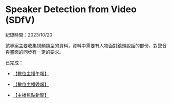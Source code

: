 # Speaker Detection from Video (SDfV)

紀錄時間：2023/10/20

該專案主要收集視頻類型的資料，資料中需要有人物面對鏡頭說話的部份，對聲音與畫面的同步有一定的要求。

已完成：

- [【數位主播午報】][1]

- [【數位主播晚報】][2]

- [【主播焦點新聞】][3]

<!-- 進行中：

- [【年代新聞】2023年01.02.03月][4]：影片開頭不會有固定開場，影片後半段多數新聞畫面；

- [【年代新聞】2023年04.05.06月][6]：影片開頭不會有固定開場，影片後半段多數新聞畫面；

代執行：

- [【年代新聞】2023年07.08.09月][7]：影片開頭不會有固定開場，影片後半段多數新聞畫面； -->

<!-- 連結 -->
[1]: https://www.youtube.com/playlist?list=PLp7hnLHxd1KFmDKEV3AMpCrNW21Nz9AVT
[2]: https://www.youtube.com/playlist?list=PLp7hnLHxd1KHpyw5U3kCEVpUiST-01rtO
[3]: https://www.youtube.com/playlist?list=PLp7hnLHxd1KHrp5YZtbQXp2cRS3UGsnQS

<!-- [4]: https://www.youtube.com/playlist?list=PLbyorRThEk_J4xy8T95K_dtbJBtn0aG_8
[6]: https://www.youtube.com/playlist?list=PLbyorRThEk_LczvBPiBDNaejrjGQILDTO
[7]: https://www.youtube.com/playlist?list=PLbyorRThEk_INFz_Tq3bpjZam31lhPvBF -->


